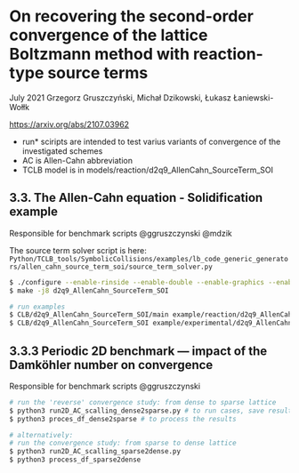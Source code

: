 # On recovering the second-order convergence of the lattice Boltzmann method with reaction-type source terms

July 2021
Grzegorz Gruszczyński, Michał Dzikowski, Łukasz Łaniewski-Wołłk

<https://arxiv.org/abs/2107.03962>

- run* sciripts are intended to test varius variants of convergence of the investigated schemes
- AC is Allen-Cahn abbreviation
- TCLB model is in models/reaction/d2q9_AllenCahn_SourceTerm_SOI

## 3.3. The Allen-Cahn equation - Solidification example

Responsible for benchmark scripts
@ggruszczynski
@mdzik

The source term solver script is here:
`Python/TCLB_tools/SymbolicCollisions/examples/lb_code_generic_generators/allen_cahn_source_term_soi/source_term_solver.py`

```.sh
$ ./configure --enable-rinside --enable-double --enable-graphics --enable-cpp11 --with-cuda-arch=sm_75
$ make -j8 d2q9_AllenCahn_SourceTerm_SOI

# run examples
$ CLB/d2q9_AllenCahn_SourceTerm_SOI/main example/reaction/d2q9_AllenCahn_SourceTerm_SOI.xml 
$ CLB/d2q9_AllenCahn_SourceTerm_SOI example/experimental/d2q9_AllenCahn_SourceTerm_SOI_runr.xml
```

## 3.3.3 Periodic 2D benchmark — impact of the Damköhler number on convergence

Responsible for benchmark scripts
@ggruszczynski

```.sh
# run the 'reverse' convergence study: from dense to sparse lattice
$ python3 run2D_AC_scalling_dense2sparse.py # to run cases, save results as dataframe.pkl
$ python3 proces_df_dense2sparse # to process the results

# alternatively:
# run the convergence study: from sparse to dense lattice
$ python3 run2D_AC_scalling_sparse2dense.py
$ python3 process_df_sparse2dense
```
